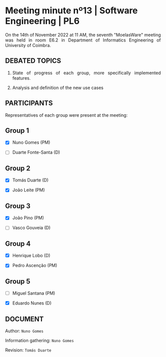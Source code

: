 ﻿
# Meeting minute nº13 | Software Engineering | PL6

<div align="justify">

On the 14th of November 2022 at 11 AM, the seventh "MoelasWare" meeting was held in room E6.2 in Department of Informatics Engineering of University of Coimbra.


## DEBATED TOPICS

1.  State of progress of each group, more specifically implemented features.

2. Analysis and definition of the new use cases

## PARTICIPANTS

Representatives of each group were present at the meeting:

## Group 1

- [x] Nuno Gomes (PM)

- [ ] Duarte Fonte-Santa (D)

## Group 2

- [x] Tomás Duarte (D)

- [x] João Leite (PM)

## Group 3

- [x] João Pino (PM)

- [ ] Vasco Gouveia (D)

## Group 4

- [x] Henrique Lobo (D)

- [x] Pedro Ascenção (PM)

## Group 5

- [ ] Miguel Santana (PM)

- [x] Eduardo Nunes (D)

## DOCUMENT

Author: `Nuno Gomes`

Information gathering: `Nuno Gomes`

Revision: `Tomás Duarte`
